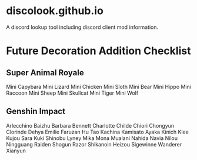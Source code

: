 # discolook.github.io
A discord lookup tool including discord client mod information.

# Future Decoration Addition Checklist
## Super Animal Royale

Mini Capybara
Mini Lizard
Mini Chicken
Mini Sloth
Mini Bear
Mini Hippo
Mini Raccoon
Mini Sheep
Mini Skullcat
Mini Tiger
Mini Wolf

## Genshin Impact

Arlecchino
Baizhu
Barbara
Bennett
Charlotte
Childe
Chiori
Chongyun
Clorinde
Dehya
Emilie
Faruzan
Hu Tao
Kachina
Kamisato Ayaka
Kinich
Klee
Kujou Sara
Kuki Shinobu
Lyney
Mika
Mona
Mualani
Nahida
Navia
Nilou
Ningguang
Raiden Shogun
Razor
Shikanoin Heizou
Sigewinne
Wanderer
Xianyun
